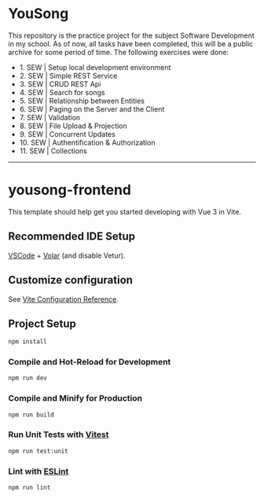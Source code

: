 # YouSong
This repository is the practice project for the subject Software Development in my school. As of now, all tasks have been completed, this will be a public archive for some period of time. The following exercises were done:

- 1. SEW | Setup local development environment
- 2. SEW | Simple REST Service
- 3. SEW | CRUD REST Api
- 4. SEW | Search for songs
- 5. SEW | Relationship between Entities
- 6. SEW | Paging on the Server and the Client
- 7. SEW | Validation
- 8. SEW | File Upload & Projection
- 9. SEW | Concurrent Updates
- 10. SEW | Authentification & Authorization
- 11. SEW | Collections

---

# yousong-frontend

This template should help get you started developing with Vue 3 in Vite.

## Recommended IDE Setup

[VSCode](https://code.visualstudio.com/) + [Volar](https://marketplace.visualstudio.com/items?itemName=Vue.volar) (and disable Vetur).

## Customize configuration

See [Vite Configuration Reference](https://vitejs.dev/config/).

## Project Setup

```sh
npm install
```

### Compile and Hot-Reload for Development

```sh
npm run dev
```

### Compile and Minify for Production

```sh
npm run build
```

### Run Unit Tests with [Vitest](https://vitest.dev/)

```sh
npm run test:unit
```

### Lint with [ESLint](https://eslint.org/)

```sh
npm run lint
```

